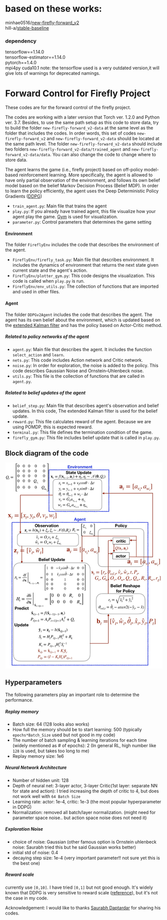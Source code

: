 # based on these works:
minhae0516/[new-firefly-forward_v2](https://github.com/minhae0516/new-firefly-forward_v2)  
hill-a/[stable-baseline](https://github.com/hill-a/stable-baselines)  

### dependency
tensorflow==1.14.0  
tensorflow-estimator==1.14.0  
pytorch==1.4.0   
mpi4py
cuda10.1
note: the tensorflow used is a very outdated version,it will give lots of warnings for deprecated namings.    







# Forward Control for Firefly Project

These codes are for the forward control of the firefly project. 

The codes are working with a later version that Torch ver. 1.2.0 and Python ver. 3.7. 
Besides, to use the same path setup as this code to store data, try to build the folder `new-firefly-forward_v2-data` at the same level as the folder that includes the codes. In order words, this set of codes `new-firefly-forward_v2` and `new-firefly-forward_v2-data` should be located at the same path level. The folder `new-firefly-forward_v2-data` should include two folders `new-firefly-forward_v2-data/trained_agent` and `new-firefly-forward_v2-data/data`.
You can also change the code to change where to store data. 


The agent learns the game (i.e., firefly project) based on off-policy model-based 
reinforcement learning. 
More specifically, the agent is allowed to have only partial observation of the environment, and
follows its own belief model based on the belief Markov Decision Process (Belief MDP). 
In order to learn the policy efficiently, the agent uses the Deep Deterministic Policy Gradients ([DDPG](https://arxiv.org/abs/1509.02971))


- `train_agent.py`: Main file that trains the agent 
- `play.py`: If you already have trained agent,
 this file visualize how your agent play the game. [Gym](https://gym.openai.com/) is used for visualization.
- `parameter.py`: Control parameters that determines the game setting


#### Environment
The folder `FireflyEnv` includes the code that describes the environment of the agent.
- `FireflyEnv/firefly_task.py`: Main file that describes environment. 
It includes the dynamics of environment that returns the next state given current state and the agent's action.
- `FireflyEnv/plotter_gym.py`: This code designs the visualization. This code is called when `play.py` is run. 
- `FireflyEnv/env_utils.py`: The collection of functions that are imported and used in other files. 

#### Agent
The folder `DDPGv2Agent` includes the code that describes the agent. 
The agent has its own belief about the environment, which is updated based on the [extended Kalman filter](https://en.wikipedia.org/wiki/Extended_Kalman_filter) 
and has the policy based on Actor-Critic method. 

##### Related to policy networks of the agent
- `agent.py`: Main file that describes the agent. It includes the function `select_action` and `learn`.
- `nets.py`: This code includes Action network and Critic network.
- `noise.py`: In order for exploration, the noise is added to the policy. This code describes Gaussian Noise and Ornstein–Uhlenbeck noise. 
- `utils.py`: This file is the collection of functions that are called in `agent.py`.

##### Related to belief updates of the agent
- `belief_step.py`: Main file that describes agent's observation and belief updates. 
In this code, The extended Kalman filter is used for the belief update. 
- `reward.py`: This file calculates reward of the agent. Because we are using POMDP, this is expected reward.
- `terminal.py`: This file defines the termination condition of the game. 
- `firefly_gym.py`: This file includes belief update that is called in `play.py`. 

## Block diagram of the code
![Block Diagram](./documents/code_framework.jpg) 
## Hyperparameters
The following parameters play an important role to determine the performance. 

##### Replay memory
- Batch size: 64 (128 looks also works)
- How full the memory should be to start learning: 500 (typically `epochs*Batch_Size` used but not good in my code) 
- The number of batch sampling & learning iterations for each time (widely mentioned as # of epochs): 2 (In general RL, high number like `128` is used, but takes too long to me)
- Replay memory size: 1e6

##### Neural Network Architecture
- Number of hidden unit: 128
- Depth of neural net: 3-layer actor, 3-layer Critic(1st layer: separate NN for state and action): I tried increasing the depth of critic to 4, but does not work well with `64 Batch Size` 
- Learning rate: actor: 1e-4, critic: 1e-3 (the most popular hyperparameter in DDPG)
- Normalization: removed all batch/layer normalization. (might need for parameter space noise.. but action space noise does not need it)

##### Exploration Noise
- choice of noise: Gaussian (other famous option is Ornstein uhlenbeck noise: Saurabh tried this but he said Gaussian works better)
- initial std of noise: 0.4
- decaying step size: 1e-4 (very important parameter!! not sure yet this is the best one)

##### Reward scale
currently use `[0,10]`. I have tried `[0,1]` but not good enough. It's widely known that DDPG is very sensitive to reward scale ([reference](https://arxiv.org/pdf/1709.06560.pdf)), but it's not the case in my code.

Acknowledgement: I would like to thanks [Saurabh Daptardar](https://github.com/svd3/) for sharing his codes. 
